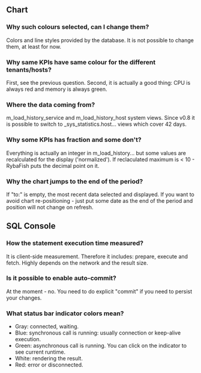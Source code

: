 ## Chart
### Why such colours selected, can I change them?
Colors and line styles provided by the database. It is not possible to change them, at least for now.

### Why same KPIs have same colour for the different tenants/hosts?
First, see the previous question. Second, it is actually a good thing: CPU is always red and memory is always green.

### Where the data coming from?
m_load_history_service and m_load_history_host system views.
Since v0.8 it is possible to switch to _sys_statistics.host... views which cover 42 days.

### Why some KPIs has fraction and some don't?
Everything is actually an integer in m_load_history... but some values are recalculated for the display ('normalized'). If reclaculated maximum is < 10 - RybaFish puts the decimal point on it. 

### Why the chart jumps to the end of the period?
If "to:" is empty,  the most recent data selected and displayed. If you want to avoid chart re-positioning - just put some date as the end of the period and position will not change on refresh.

## SQL Console

### How the statement execution time measured?
It is client-side measurement. Therefore it includes: prepare, execute and fetch. Highly depends on the network and the result size.

### Is it possible to enable auto-commit?
At the moment - no. You need to do explicit "commit" if you need to persist your changes.

### What status bar indicator colors mean?
* Gray: connected, waiting.
* Blue: synchronous call is running: usually connection or keep-alive execution.
* Green: asynchronous call is running. You can click on the indicator to see current runtime.
* White: rendering the result.
* Red: error or disconnected.
